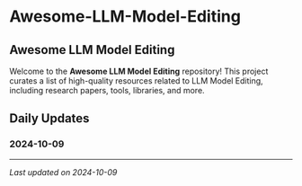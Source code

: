 # Awesome-LLM-Model-Editing

## Awesome LLM Model Editing

Welcome to the **Awesome LLM Model Editing** repository! This project curates a list of high-quality resources related to LLM Model Editing, including research papers, tools, libraries, and more.

## Daily Updates

### 2024-10-09



---

*Last updated on 2024-10-09*